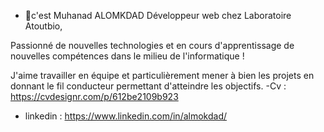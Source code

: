 - 👋c'est Muhanad ALOMKDAD  Développeur web chez Laboratoire Atoutbio,

Passionné de nouvelles technologies et en cours d'apprentissage de nouvelles compétences dans le milieu de l'informatique !

J'aime travailler en équipe et particulièrement mener à bien les projets en donnant le fil conducteur permettant d'atteindre les objectifs.
-Cv : https://cvdesignr.com/p/612be2109b923
- linkedin : https://www.linkedin.com/in/almokdad/

